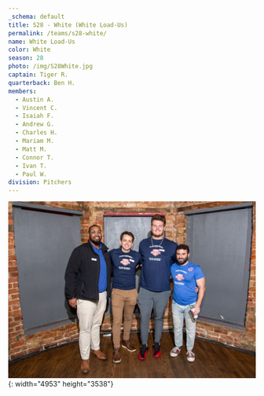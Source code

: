 ```yaml
---
_schema: default
title: S28 - White (White Load-Us)
permalink: /teams/s28-white/
name: White Load-Us
color: White
season: 28
photo: /img/S28White.jpg
captain: Tiger R.
quarterback: Ben H.
members:
  - Austin A.
  - Vincent C.
  - Isaiah F.
  - Andrew G.
  - Charles H.
  - Mariam M.
  - Matt M.
  - Connor T.
  - Ivan T.
  - Paul W.
division: Pitchers
---
```

![](/img/da2-7066.jpg){: width="4953" height="3538"}